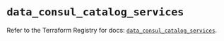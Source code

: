 # `data_consul_catalog_services`

Refer to the Terraform Registry for docs: [`data_consul_catalog_services`](https://registry.terraform.io/providers/hashicorp/consul/2.20.0/docs/data-sources/catalog_services).
